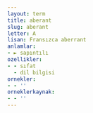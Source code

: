 ```yaml
---
layout: term
title: aberant
slug: aberant
letter: A
lisan: Fransızca aberrant
anlamlar:
- ► sapıntılı
ozellikler:
- - sıfat
  - dil bilgisi
ornekler:
- - ''
orneklerkaynak:
- - ''
---
```

